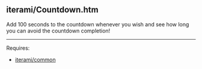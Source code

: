 iterami/Countdown.htm
---------------------

Add 100 seconds to the countdown whenever you wish and see how long you can avoid the countdown completion!

---

Requires:
* [iterami/common](https://github.com/iterami/common)
